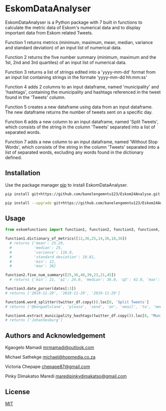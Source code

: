 # EskomDataAnalyser

EskomDataAnalyser is a Python package with 7 built in functions to calculate the metric data of Eskom's numerical data and to display important data from Eskom related Tweets.

Function 1 returns metrics (minimum, maximum, mean, median, variance and standard deviation) of an input list of numerical data.

Function 2 returns the five number summary (minimum, maximum and the 1st, 2nd and 3rd quartiles) of an input list of numerical data.

Function 3 returns a list of strings edited into a 'yyyy-mm-dd' format from an input list containing strings in the formate 'yyyy-mm-dd hh:mm:ss'

Function 4 adds 2 columns to an input dataframe, named 'municipality' and 'hashtags', containing the municipality and hashtags referenced in the tweet found in the 'Tweets' column.

Function 5 creates a new dataframe using data from an input dataframe. The new dataframe returns the number of tweets sent on a specific day.

Function 6 adds a new column to an input dataframe, named 'Split Tweets', which consists of the string in the column 'Tweets' separated into a list of separated words.

Function 7 adds a new column to an input dataframe, named 'Without Stop Words', which consists of the string in the column 'Tweets' separated into a list of separated words, excluding any words found in the dictionary defined.

## Installation

Use the package manager [pip](https://pip.pypa.io/en/stable/) to install EskomDataAnalyser.

```bash
pip install git+https://github.com/banelengemntu123/Eskom24Analyse.git

pip install --upgrade git+https://github.com/banelengemntu123/Eskom24Analyse.git
```

## Usage

```python
from eskomfunctions import function1, function2, function3, function4, function5, function6, function7

function1.dictionary_of_metrics([12,36,25,14,36,18,36])
  # returns {'mean': 25.29,
  #          'median': 25,
  #          'variance': 116.9,
  #          'standard deviation': 10.81,
  #          'min': 12,
  #          'max': 36}

function2.five_num_summary([25,36,48,39,23,21,45])
  # returns {'min': 21, 'q1': 24.0, 'median': 36.0, 'q3': 42.0, 'max': 48}

function3.date_parser(dates[:3])
# returns ['2019-11-29', '2019-11-29', '2019-11-29']

function6.word_splitter(twitter_df.copy()).loc[0, 'Split Tweets']
# returns ['@bongadlulane', 'please', 'send', 'an', 'email', 'to', 'mediadesk@eskom.co.za']

function4.extract_municipality_hashtags(twitter_df.copy()).loc[8, "Municipality"]
# returns ['Johannesburg']
```
## Authors and Acknowledgement

Kgaogelo Mamadi
  mrmamadi@outlook.com
  
Michael Sathekge
  michael@hopmedia.co.za

Victoria Chepape
  chepape87@gmail.com

Pinky Dimakatso Maredi
  maredipinkydimakatso@gmail.com

## License
[MIT](https://choosealicense.com/licenses/mit/)
